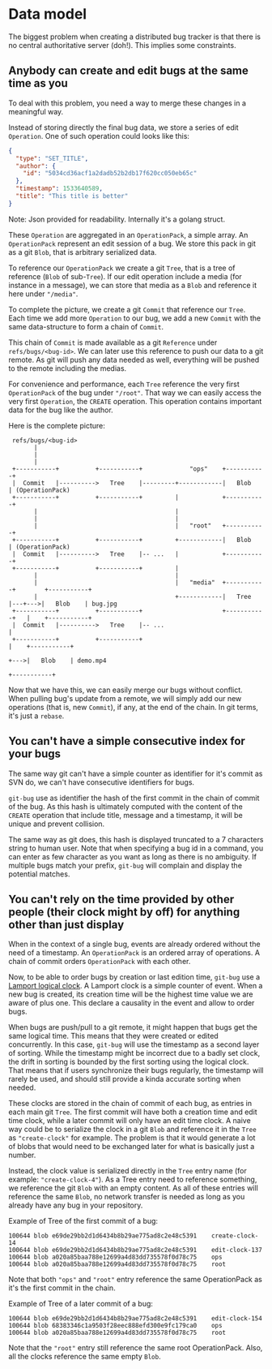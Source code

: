 # Data model

The biggest problem when creating a distributed bug tracker is that there is no central authoritative server (doh!). This implies some constraints.

## Anybody can create and edit bugs at the same time as you

To deal with this problem, you need a way to merge these changes in a meaningful way.

Instead of storing directly the final bug data, we store a series of edit `Operation`. One of such operation could looks like this:

```json
{
  "type": "SET_TITLE",
  "author": {
    "id": "5034cd36acf1a2dadb52b2db17f620cc050eb65c"
  },
  "timestamp": 1533640589,
  "title": "This title is better"
}
```

Note: Json provided for readability. Internally it's a golang struct.

These `Operation` are aggregated in an `OperationPack`, a simple array. An `OperationPack` represent an edit session of a bug. We store this pack in git as a git `Blob`, that is arbitrary serialized data.

To reference our `OperationPack` we create a git `Tree`, that is a tree of reference (`Blob` of sub-`Tree`). If our edit operation include a media (for instance in a message), we can store that media as a `Blob` and reference it here under `"/media"`. 

To complete the picture, we create a git `Commit` that reference our `Tree`. Each time we add more `Operation` to our bug, we add a new `Commit` with the same data-structure to form a chain of `Commit`.

This chain of `Commit` is made available as a git `Reference` under `refs/bugs/<bug-id>`. We can later use this reference to push our data to a git remote. As git will push any data needed as well, everything will be pushed to the remote including the medias.

For convenience and performance, each `Tree` reference the very first `OperationPack` of the bug under `"/root"`. That way we can easily access the very first `Operation`, the `CREATE` operation. This operation contains important data for the bug like the author.

Here is the complete picture:

```
 refs/bugs/<bug-id>
       |
       |
       |
 +-----------+          +-----------+             "ops"    +-----------+
 |  Commit   |---------->   Tree    |---------+------------|   Blob    | (OperationPack)
 +-----------+          +-----------+         |            +-----------+
       |                                      |
       |                                      |
       |                                      |   "root"   +-----------+ 
 +-----------+          +-----------+         +------------|   Blob    | (OperationPack)
 |  Commit   |---------->   Tree    |-- ...   |            +-----------+
 +-----------+          +-----------+         |
       |                                      |
       |                                      |   "media"  +-----------+        +-----------+
       |                                      +------------|   Tree    |---+--->|   Blob    | bug.jpg
 +-----------+          +-----------+                      +-----------+   |    +-----------+
 |  Commit   |---------->   Tree    |-- ...                                |
 +-----------+          +-----------+                                      |    +-----------+
                                                                           +--->|   Blob    | demo.mp4
                                                                                +-----------+
```

Now that we have this, we can easily merge our bugs without conflict. When pulling bug's update from a remote, we will simply add our new operations (that is, new `Commit`), if any, at the end of the chain. In git terms, it's just a `rebase`.

## You can't have a simple consecutive index for your bugs

The same way git can't have a simple counter as identifier for it's commit as SVN do, we can't have consecutive identifiers for bugs.

`git-bug` use as identifier the hash of the first commit in the chain of commit of the bug. As this hash is ultimately computed with the content of the `CREATE` operation that include title, message and a timestamp, it will be unique and prevent collision.

The same way as git does, this hash is displayed truncated to a 7 characters string to human user. Note that when specifying a bug id in a command, you can enter as few character as you want as long as there is no ambiguity. If multiple bugs match your prefix, `git-bug` will complain and display the potential matches.

## You can't rely on the time provided by other people (their clock might by off) for anything other than just display

When in the context of a single bug, events are already ordered without the need of a timestamp. An `OperationPack` is an ordered array of operations. A chain of commit orders `OperationPack` with each other.

Now, to be able to order bugs by creation or last edition time, `git-bug` use a [Lamport logical clock](https://en.wikipedia.org/wiki/Lamport_timestamps). A Lamport clock is a simple counter of event. When a new bug is created, its creation time will be the highest time value we are aware of plus one. This declare a causality in the event and allow to order bugs.

When bugs are push/pull to a git remote, it might happen that bugs get the same logical time. This means that they were created or edited concurrently. In this case, `git-bug` will use the timestamp as a second layer of sorting. While the timestamp might be incorrect due to a badly set clock, the drift in sorting is bounded by the first sorting using the logical clock. That means that if users synchronize their bugs regularly, the timestamp will rarely be used, and should still provide a kinda accurate sorting when needed.

These clocks are stored in the chain of commit of each bug, as entries in each main git `Tree`. The first commit will have both a creation time and edit time clock, while a later commit will only have an edit time clock. A naive way could be to serialize the clock in a git `Blob` and reference it in the `Tree` as `"create-clock"` for example. The problem is that it would generate a lot of blobs that would need to be exchanged later for what is basically just a number.

Instead, the clock value is serialized directly in the `Tree` entry name (for example: `"create-clock-4"`). As a Tree entry need to reference something, we reference the git `Blob` with an empty content. As all of these entries will reference the same `Blob`, no network transfer is needed as long as you already have any bug in your repository.


Example of Tree of the first commit of a bug:
```
100644 blob e69de29bb2d1d6434b8b29ae775ad8c2e48c5391	create-clock-14
100644 blob e69de29bb2d1d6434b8b29ae775ad8c2e48c5391	edit-clock-137
100644 blob a020a85baa788e12699a4d83dd735578f0d78c75	ops
100644 blob a020a85baa788e12699a4d83dd735578f0d78c75	root 
```
Note that both `"ops"` and `"root"` entry reference the same OperationPack as it's the first commit in the chain.


Example of Tree of a later commit of a bug:
```
100644 blob e69de29bb2d1d6434b8b29ae775ad8c2e48c5391	edit-clock-154
100644 blob 68383346c1a9503f28eec888efd300e9fc179ca0	ops
100644 blob a020a85baa788e12699a4d83dd735578f0d78c75	root
```
Note that the `"root"` entry still reference the same root OperationPack. Also, all the clocks reference the same empty `Blob`.
